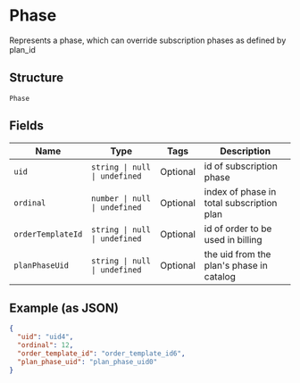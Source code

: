 
# Phase

Represents a phase, which can override subscription phases as defined by plan_id

## Structure

`Phase`

## Fields

| Name | Type | Tags | Description |
|  --- | --- | --- | --- |
| `uid` | `string \| null \| undefined` | Optional | id of subscription phase |
| `ordinal` | `number \| null \| undefined` | Optional | index of phase in total subscription plan |
| `orderTemplateId` | `string \| null \| undefined` | Optional | id of order to be used in billing |
| `planPhaseUid` | `string \| null \| undefined` | Optional | the uid from the plan's phase in catalog |

## Example (as JSON)

```json
{
  "uid": "uid4",
  "ordinal": 12,
  "order_template_id": "order_template_id6",
  "plan_phase_uid": "plan_phase_uid0"
}
```

